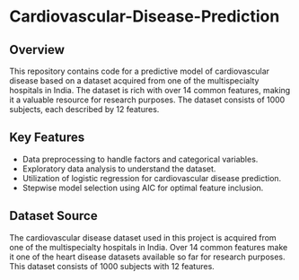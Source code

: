 # Cardiovascular-Disease-Prediction

## Overview
This repository contains code for a predictive model of cardiovascular disease based on a dataset acquired from one of the multispecialty hospitals in India. The dataset is rich with over 14 common features, making it a valuable resource for research purposes. The dataset consists of 1000 subjects, each described by 12 features.

## Key Features
- Data preprocessing to handle factors and categorical variables.
- Exploratory data analysis to understand the dataset.
- Utilization of logistic regression for cardiovascular disease prediction.
- Stepwise model selection using AIC for optimal feature inclusion.

## Dataset Source
The cardiovascular disease dataset used in this project is acquired from one of the multispecialty hospitals in India. Over 14 common features make it one of the heart disease datasets available so far for research purposes. This dataset consists of 1000 subjects with 12 features.

